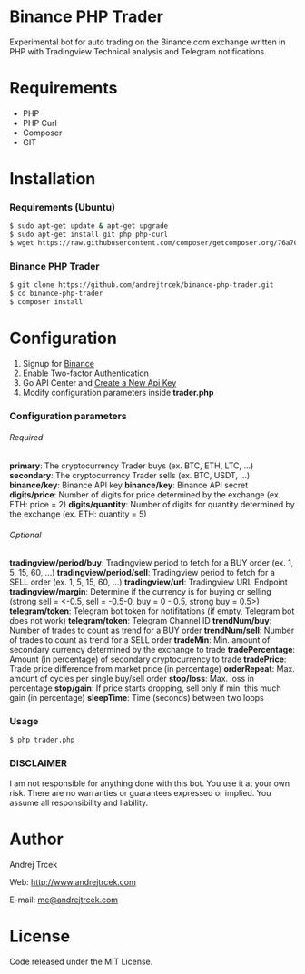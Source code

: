 # Binance PHP Trader

Experimental bot for auto trading on the Binance.com exchange written in PHP with Tradingview Technical analysis and Telegram notifications.


# Requirements

  - PHP
  - PHP Curl
  - Composer
  - GIT


# Installation

### Requirements (Ubuntu)

```sh
$ sudo apt-get update & apt-get upgrade
$ sudo apt-get install git php php-curl
$ wget https://raw.githubusercontent.com/composer/getcomposer.org/76a7060ccb93902cd7576b67264ad91c8a2700e2/web/installer -O - -q | php -- --quiet
```


### Binance PHP Trader

```sh
$ git clone https://github.com/andrejtrcek/binance-php-trader.git
$ cd binance-php-trader
$ composer install
```


# Configuration

1. Signup for [Binance](https://www.binance.com/en/register?ref=T0J9L2XU)
2. Enable Two-factor Authentication
3. Go API Center and [Create a New Api Key](https://www.binance.com/en/my/settings/api-management?ref=T0J9L2XU)
4. Modify configuration parameters inside **trader.php**


### Configuration parameters

###### Required
**primary**: The cryptocurrency Trader buys (ex. BTC, ETH, LTC, ...)
**secondary**: The cryptocurrency Trader sells (ex. BTC, USDT, ...)
**binance/key**: Binance API key
**binance/key**: Binance API secret
**digits/price**: Number of digits for price determined by the exchange (ex. ETH: price = 2)
**digits/quantity**: Number of digits for quantity determined by the exchange (ex. ETH: quantity = 5)

###### Optional
**tradingview/period/buy**: Tradingview period to fetch for a BUY order (ex. 1, 5, 15, 60, ...)
**tradingview/period/sell**: Tradingview period to fetch for a SELL order (ex. 1, 5, 15, 60, ...)
**tradingview/url**: Tradingview URL Endpoint
**tradingview/margin**: Determine if the currency is for buying or selling (strong sell = <-0.5, sell = -0.5-0, buy = 0 - 0.5, strong buy = 0.5>)
**telegram/token**: Telegram bot token for notifitations (if empty, Telegram bot does not work)
**telegram/token**: Telegram Channel ID
**trendNum/buy**: Number of trades to count as trend for a BUY order
**trendNum/sell**: Number of trades to count as trend for a SELL order
**tradeMin**: Min. amount of secondary currency determined by the exchange to trade
**tradePercentage**: Amount (in percentage) of secondary cryptocurrency to trade
**tradePrice**: Trade price difference from market price (in percentage)
**orderRepeat**: Max. amount of cycles per single buy/sell order
**stop/loss**: Max. loss in percentage
**stop/gain**: If price starts dropping, sell only if min. this much gain (in percentage)
**sleepTime**: Time (seconds) between two loops


### Usage

```sh
$ php trader.php
```


### DISCLAIMER

I am not responsible for anything done with this bot. You use it at your own risk. There are no warranties or guarantees expressed or implied. You assume all responsibility and liability.


# Author

Andrej Trcek

Web: http://www.andrejtrcek.com

E-mail: me@andrejtrcek.com


# License
Code released under the MIT License.
